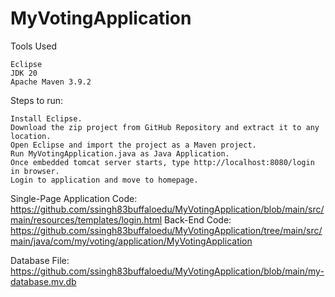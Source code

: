 # MyVotingApplication

Tools Used

    Eclipse
    JDK 20
    Apache Maven 3.9.2

Steps to run:

    Install Eclipse.
    Download the zip project from GitHub Repository and extract it to any location.
    Open Eclipse and import the project as a Maven project.
    Run MyVotingApplication.java as Java Application.
    Once embedded tomcat server starts, type http://localhost:8080/login in browser.
    Login to application and move to homepage.

Single-Page Application Code:
    https://github.com/ssingh83buffaloedu/MyVotingApplication/blob/main/src/main/resources/templates/login.html
Back-End Code:
    https://github.com/ssingh83buffaloedu/MyVotingApplication/tree/main/src/main/java/com/my/voting/application/MyVotingApplication

Database File:
  https://github.com/ssingh83buffaloedu/MyVotingApplication/blob/main/my-database.mv.db
